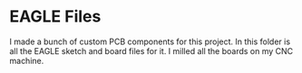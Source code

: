 # EAGLE Files

I made a bunch of custom PCB components for this project.
In this folder is all the EAGLE sketch and board files for it.
I milled all the boards on my CNC machine.


